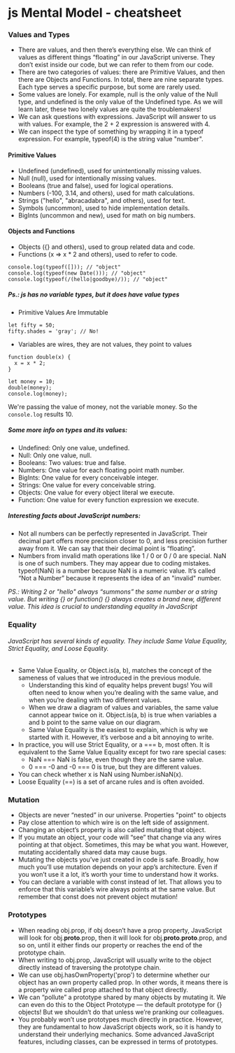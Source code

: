 # js Mental Model - cheatsheet

### Values and Types
  - There are values, and then there’s everything else. We can think of values as different things “floating” in our JavaScript universe. They don’t exist inside our code, but we can refer to them from our code.
  - There are two categories of values: there are Primitive Values, and then there are Objects and Functions. In total, there are nine separate types. Each type serves a specific purpose, but some are rarely used.
  - Some values are lonely. For example, null is the only value of the Null type, and undefined is the only value of the Undefined type. As we will learn later, these two lonely values are quite the troublemakers!
  - We can ask questions with expressions. JavaScript will answer to us with values. For example, the 2 + 2 expression is answered with 4.
  - We can inspect the type of something by wrapping it in a typeof expression. For example, typeof(4) is the string value "number".

#### Primitive Values
* Undefined (undefined), used for unintentionally missing values.
* Null (null), used for intentionally missing values.
* Booleans (true and false), used for logical operations.
* Numbers (-100, 3.14, and others), used for math calculations.
* Strings ("hello", "abracadabra", and others), used for text.
* Symbols (uncommon), used to hide implementation details.
* BigInts (uncommon and new), used for math on big numbers.
#### Objects and Functions
* Objects ({} and others), used to group related data and code.
* Functions (x => x * 2 and others), used to refer to code.

```
console.log(typeof([])); // "object"
console.log(typeof(new Date())); // "object"
console.log(typeof(/(hello|goodbye)/)); // "object"
```

##### Ps.: js has no variable types, but it does have value types

- Primitive Values Are Immutable

```
let fifty = 50;
fifty.shades = 'gray'; // No!
```

- Variables are wires, they are not values, they point to values

```
function double(x) {
  x = x * 2;
}

let money = 10;
double(money);
console.log(money);
```
We're passing the value of money, not the variable money. So the `console.log` results 10.


##### Some more info on types and its values:

- Undefined: Only one value, undefined.
- Null: Only one value, null.
- Booleans: Two values: true and false.
- Numbers: One value for each floating point math number.
- BigInts: One value for every conceivable integer.
- Strings: One value for every conceivable string.
- Objects: One value for every object literal we execute.
- Function: One value for every function expression we execute.

##### Interesting facts about JavaScript numbers:
- Not all numbers can be perfectly represented in JavaScript. Their decimal part offers more precision closer to 0, and less precision further away from it. We can say that their decimal point is “floating”.
- Numbers from invalid math operations like 1 / 0 or 0 / 0 are special. NaN is one of such numbers. They may appear due to coding mistakes.
typeof(NaN) is a number because NaN is a numeric value. It’s called “Not a Number” because it represents the idea of an "invalid" number.

*PS.: Writing 2 or "hello" always “summons” the same number or a string value. But writing {} or function() {} always creates a brand new, different value. This idea is crucial to understanding equality in JavaScript* 



### Equality

###### JavaScript has several kinds of equality. They include Same Value Equality, Strict Equality, and Loose Equality.

- Same Value Equality, or Object.is(a, b), matches the concept of the sameness of values that we introduced in the previous module.
    - Understanding this kind of equality helps prevent bugs! You will often need to know when you’re dealing with the same value, and when you’re dealing with two different values.
    - When we draw a diagram of values and variables, the same value cannot appear twice on it. Object.is(a, b) is true when variables a and b point to the same value on our diagram.
    - Same Value Equality is the easiest to explain, which is why we started with it. However, it’s verbose and a bit annoying to write.
- In practice, you will use Strict Equality, or a === b, most often. It is equivalent to the Same Value Equality except for two rare special cases:
    - NaN === NaN is false, even though they are the same value.
    - 0 === -0 and -0 === 0 is true, but they are different values.
- You can check whether x is NaN using Number.isNaN(x).
- Loose Equality (==) is a set of arcane rules and is often avoided.

### Mutation

- Objects are never “nested” in our universe. Properties "point" to objects
- Pay close attention to which wire is on the left side of assignment.
- Changing an object’s property is also called mutating that object.
- If you mutate an object, your code will “see” that change via any wires pointing at that object. Sometimes, this may be what you want. However, mutating accidentally shared data may cause bugs.
- Mutating the objects you’ve just created in code is safe. Broadly, how much you’ll use mutation depends on your app’s architecture. Even if you won’t use it a lot, it’s worth your time to understand how it works.
- You can declare a variable with const instead of let. That allows you to enforce that this variable’s wire always points at the same value. But remember that const does not prevent object mutation!

### Prototypes

- When reading obj.prop, if obj doesn’t have a prop property, JavaScript will look for obj.__proto__.prop, then it will look for obj.__proto__.__proto__.prop, and so on, until it either finds our property or reaches the end of the prototype chain.
- When writing to obj.prop, JavaScript will usually write to the object directly instead of traversing the prototype chain.
- We can use obj.hasOwnProperty('prop') to determine whether our object has an own property called prop. In other words, it means there is a property wire called prop attached to that object directly.
- We can “pollute” a prototype shared by many objects by mutating it. We can even do this to the Object Prototype — the default prototype for {} objects! But we shouldn’t do that unless we’re pranking our colleagues.
- You probably won’t use prototypes much directly in practice. However, they are fundamental to how JavaScript objects work, so it is handy to understand their underlying mechanics. Some advanced JavaScript features, including classes, can be expressed in terms of prototypes.
